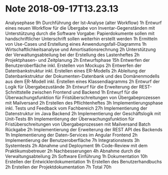 Note 2018-09-17T13.23.13
========================

Analysephase 	9h
Durchführung der Ist-Analyse (alter Workflow)	1h
Entwurf eines neuen Workflow für die Übergabe von Inventar-Gegenständen mit Unterstützung durch die Software Vorgabe: Papierdokumente sollen mit handschriftlicher Unterschrift sollen weiterhin erstellt werden	1h
Ermitteln von Use-Cases und Erstellung eines Anwendungsfall-Diagramms 	1h
Wirtschaftlichkeitsanalyse und Amortisationsrechnung 	2h
Unterstützung der Verwaltungsabteilung bei der Erstellung des Lastenheftes 	2h
Projektphasen- und Zeitplanung	2h
Entwurfsphase 	15h
Entwerfen der Benutzeroberfläche inkl. Erstellen von Mockups 	2h
Entwerfen der Datenbankstruktur inkl. Erstellen eines ER-Modells 	2h
Ableitung der Datenbankstruktur der Dokumenten-Datenbank und des Domänenmodells aus dem ER-Modell inkl. Erstellen eines Klassendiagramms 	2h
Entwurf der Logik für Übergabezustände	3h
Entwurf für die Erweiterung der REST-Schnittstelle zwischen Frontend und Backend	1h
Entwurf für die Überwachungsfunktion für Fristüberschreitungen von Übergabeprozessen mit Mailversand	2h
Erstellen des Pflichtenheftes 	3h
Implementierungsphase inkl. Tests und Feedback vom Fachbereich 	27h
Implementierung der Datenstruktur im Java Backend	2h
Implementierung der Geschäftslogik mit Unit-Tests	8h
Implementierung der Überwachungsfunktion für Fristüberschreitungen von Übergabeprozessen mit Mailversand Batch Rückgabe	2h
Implementierung der Erweiterung der REST API des Backends	1h
Implementierung der Daten-Services im Angular Frontend	2h
Implementierung der Benutzeroberfläche	7h
Integrationstests	3h
Systemtests	2h
Abnahme und Deployment 	9h
Code-Review mit dem Praktikumsbetreuer 	2h
Nachbesserungen	4h
Abnahme durch die Verwaltungsabteilung 	2h
Software Einführung	1h
Dokumentation 	10h
Erstellen der Entwicklerdokumentation	1h
Erstellen des Benutzerhandbuchs 	2h
Erstellen der Projektdokumentation	7h
Total 	70h
